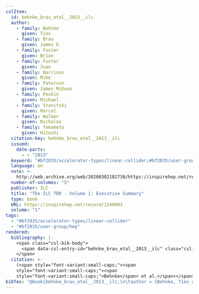 ```yaml
---
cslItem:
  id: behnke_brau_etal__2013__ilc
  author:
    - family: Behnke
      given: Ties
    - family: Brau
      given: James E.
    - family: Foster
      given: Brian
    - family: Fuster
      given: Juan
    - family: Harrison
      given: Mike
    - family: Paterson
      given: James McEwan
    - family: Peskin
      given: Michael
    - family: Stanitzki
      given: Marcel
    - family: Walker
      given: Nicholas
    - family: Yamamoto
      given: Hitoshi
  citation-key: behnke_brau_etal__2013__ilc
  issued:
    date-parts:
      - - "2013"
  keyword: "#bf2035/accelerator-types/linear-collider;#bf2035/user-group/hep"
  language: en
  note: >-
    http://web.archive.org/web/20200302182730/https://inspirehep.net/record/1240093
  number-of-volumes: "5"
  publisher: ILC
  title: "The ILC TDR - Volume 1: Executive Summary"
  type: book
  URL: https://inspirehep.net/record/1240093
  volume: "1"
tags:
  - "#bf2035/accelerator-types/linear-collider"
  - "#bf2035/user-group/hep"
rendered:
  bibliography: |-
    <span class="csl-bib-body">
      <span data-csl-entry-id="behnke_brau_etal__2013__ilc" class="csl-entry"><span class='author-bib'>Behnke, Brau, J. E., Foster, B., Fuster, J., Harrison, M., Paterson, J. M., Peskin, M., Stanitzki, M., Walker, N., &#38; Yamamoto, H.</span>. <span class='date-bib'>(2013)</span>. <span class='title'><i><b><span style="font-style:normal;">The ILC TDR - Volume 1: Executive Summary</span></b></i></span> (Bd. 1). ILC. <span class='URL'><a href='https://inspirehep.net/record/1240093'>LINK</a></span></span>
    </span>
  citation: >-
    (<span style="font-variant:small-caps;"><span
    style="font-variant:small-caps;"><span
    style="font-variant:small-caps;">Behnke</span> et al.</span></span>, 2013)
bibTex: "@book{behnke_brau_etal__2013__ilc,\n\tauthor = {Behnke, Ties and Brau, James E. and Foster, Brian and Fuster, Juan and Harrison, Mike and Paterson, James McEwan and Peskin, Michael and Stanitzki, Marcel and Walker, Nicholas and Yamamoto, Hitoshi},\n\tyear = {2013},\n\tnote = {http://web.archive.org/web/20200302182730/https://inspirehep.net/record/1240093},\n\tpublisher = {ILC},\n\ttitle = {The {ILC} {TDR} - {Volume} 1: Executive {Summary}},\n\tvolume = {1},\n}\n\n"
---
```

